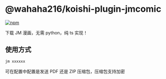 # @wahaha216/koishi-plugin-jmcomic

[![npm](https://img.shields.io/npm/v/@wahaha216/koishi-plugin-jmcomic?style=flat-square)](https://www.npmjs.com/package/@wahaha216/koishi-plugin-jmcomic)

下载 JM 漫画，无需 python，纯 ts 实现！

## 使用方式

```tex
jm xxxxxx
```

可在配置中配置是发送 PDF 还是 ZIP 压缩包，压缩包支持加密
